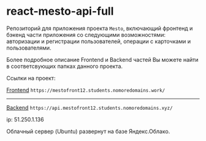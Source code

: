 # react-mesto-api-full
Репозиторий для приложения проекта `Mesto`, включающий фронтенд и бэкенд части приложения со следующими возможностями: авторизации и регистрации пользователей, операции с карточками и пользователями. 
  
Более подробное описание Frontend и Backend частей Вы можете найти в соответсвующих папках данного проекта.

Ссылки на проект:

[Frontend](https://mestofront12.students.nomoredomains.work/)
`https://mestofront12.students.nomoredomains.work/` 

___
[Backend](https://api.mestofront12.students.nomoredomains.xyz/)
`https://api.mestofront12.students.nomoredomains.xyz/`


ip: 51.250.1.136

Облачный сервер (Ubuntu) развернут на базе Яндекс.Облако.
